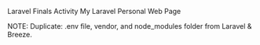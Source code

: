 Laravel Finals Activity
    My Laravel Personal Web Page

NOTE:
    Duplicate: .env file, vendor, and node_modules folder from Laravel & Breeze. 
    

